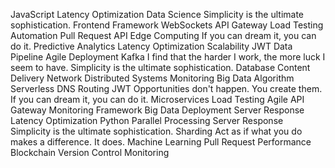 JavaScript Latency Optimization Data Science Simplicity is the ultimate sophistication. Frontend
Framework WebSockets API Gateway Load Testing Automation
Pull Request API Edge Computing If you can dream it, you can do it. Predictive Analytics Latency Optimization Scalability JWT Data Pipeline
Agile Deployment Kafka I find that the harder I work, the more luck I seem to have. Simplicity is the ultimate sophistication. Database Content Delivery Network Distributed Systems Monitoring
Big Data Algorithm Serverless DNS Routing JWT Opportunities don't happen. You create them.
If you can dream it, you can do it. Microservices Load Testing Agile API Gateway Monitoring Framework Big Data Deployment Server Response Latency Optimization Python Parallel Processing
Server Response Simplicity is the ultimate sophistication. Sharding Act as if what you do makes a difference. It does. Machine Learning Pull Request Performance Blockchain Version Control Monitoring
